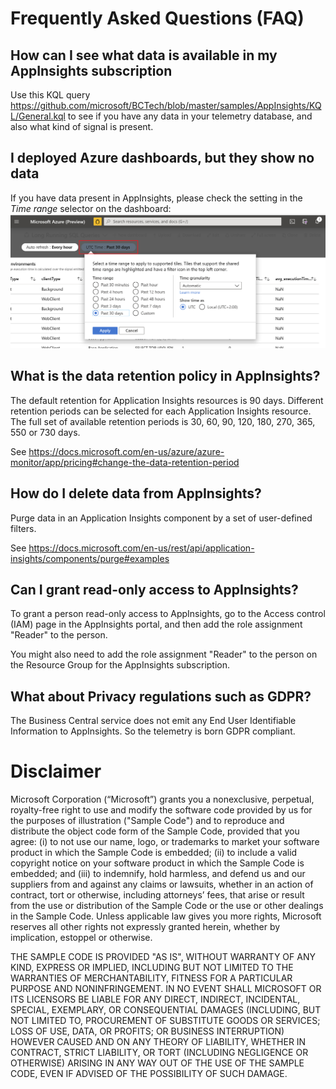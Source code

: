 # Frequently Asked Questions (FAQ)

## How can I see what data is available in my AppInsights subscription
Use this KQL query https://github.com/microsoft/BCTech/blob/master/samples/AppInsights/KQL/General.kql to see if you have any data in your telemetry database, and also what kind of signal is present.

## I deployed Azure dashboards, but they show no data
If you have data present in AppInsights, please check the setting in the *Time range* selector on the  dashboard:
![Time range selector in Azure Dashboard](dashboard.png)

## What is the data retention policy in AppInsights?
The default retention for Application Insights resources is 90 days. Different retention periods can be selected for each Application Insights resource. The full set of available retention periods is 30, 60, 90, 120, 180, 270, 365, 550 or 730 days.

See <https://docs.microsoft.com/en-us/azure/azure-monitor/app/pricing#change-the-data-retention-period> 

## How do I delete data from AppInsights?
Purge data in an Application Insights component by a set of user-defined filters.

See <https://docs.microsoft.com/en-us/rest/api/application-insights/components/purge#examples> 

## Can I grant read-only access to AppInsights?
To grant a person read-only access to AppInsights, go to the Access control (IAM) page in the AppInsights portal, and then add the role assignment "Reader" to the person. 

You might also need to add the role assignment "Reader" to the person on the Resource Group for the AppInsights subscription.

## What about Privacy regulations such as GDPR?
The Business Central service does not emit any End User Identifiable Information to AppInsights. So the telemetry is born GDPR compliant.


# Disclaimer
Microsoft Corporation (“Microsoft”) grants you a nonexclusive, perpetual, royalty-free right to use and modify the software code provided by us for the purposes of illustration  ("Sample Code") and to reproduce and distribute the object code form of the Sample Code, provided that you agree: (i) to not use our name, logo, or trademarks to market your software product in which the Sample Code is embedded; (ii) to include a valid copyright notice on your software product in which the Sample Code is embedded; and (iii) to indemnify, hold harmless, and defend us and our suppliers from and against any claims or lawsuits, whether in an action of contract, tort or otherwise, including attorneys’ fees, that arise or result from the use or distribution of the Sample Code or the use or other dealings in the Sample Code. Unless applicable law gives you more rights, Microsoft reserves all other rights not expressly granted herein, whether by implication, estoppel or otherwise. 

THE SAMPLE CODE IS PROVIDED "AS IS", WITHOUT WARRANTY OF ANY KIND, EXPRESS OR IMPLIED, INCLUDING BUT NOT LIMITED TO THE WARRANTIES OF MERCHANTABILITY, FITNESS FOR A PARTICULAR PURPOSE AND NONINFRINGEMENT. IN NO EVENT SHALL MICROSOFT OR ITS LICENSORS BE LIABLE FOR ANY DIRECT, INDIRECT, INCIDENTAL, SPECIAL, EXEMPLARY, OR CONSEQUENTIAL DAMAGES (INCLUDING, BUT NOT LIMITED TO, PROCUREMENT OF SUBSTITUTE GOODS OR SERVICES; LOSS OF USE, DATA, OR PROFITS; OR BUSINESS INTERRUPTION) HOWEVER CAUSED AND ON ANY THEORY OF LIABILITY, WHETHER IN CONTRACT, STRICT LIABILITY, OR TORT (INCLUDING NEGLIGENCE OR OTHERWISE) ARISING IN ANY WAY OUT OF THE USE OF THE SAMPLE CODE, EVEN IF ADVISED OF THE POSSIBILITY OF SUCH DAMAGE.
